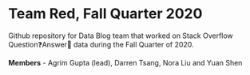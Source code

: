 # Team Red, Fall Quarter 2020
Github repository for Data Blog team that worked on Stack Overflow Question:question:Answer:closed_book: data during the Fall Quarter of 2020.

__Members__ - Agrim Gupta (lead), Darren Tsang, Nora Liu and Yuan Shen
